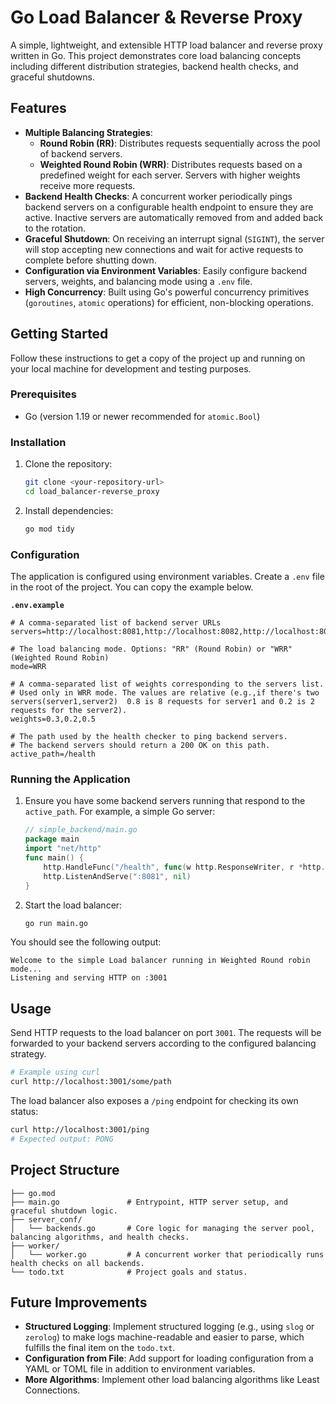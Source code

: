 # Go Load Balancer & Reverse Proxy

A simple, lightweight, and extensible HTTP load balancer and reverse proxy written in Go. This project demonstrates core load balancing concepts including different distribution strategies, backend health checks, and graceful shutdowns.

## Features

-   **Multiple Balancing Strategies**:
    -   **Round Robin (RR)**: Distributes requests sequentially across the pool of backend servers.
    -   **Weighted Round Robin (WRR)**: Distributes requests based on a predefined weight for each server. Servers with higher weights receive more requests.
-   **Backend Health Checks**: A concurrent worker periodically pings backend servers on a configurable health endpoint to ensure they are active. Inactive servers are automatically removed from and added back to the rotation.
-   **Graceful Shutdown**: On receiving an interrupt signal (`SIGINT`), the server will stop accepting new connections and wait for active requests to complete before shutting down.
-   **Configuration via Environment Variables**: Easily configure backend servers, weights, and balancing mode using a `.env` file.
-   **High Concurrency**: Built using Go's powerful concurrency primitives (`goroutines`, `atomic` operations) for efficient, non-blocking operations.

## Getting Started

Follow these instructions to get a copy of the project up and running on your local machine for development and testing purposes.

### Prerequisites

-   Go (version 1.19 or newer recommended for `atomic.Bool`)

### Installation

1.  Clone the repository:
    ```sh
    git clone <your-repository-url>
    cd load_balancer-reverse_proxy
    ```

2.  Install dependencies:
    ```sh
    go mod tidy
    ```

### Configuration

The application is configured using environment variables. Create a `.env` file in the root of the project. You can copy the example below.

**`.env.example`**
```env
# A comma-separated list of backend server URLs
servers=http://localhost:8081,http://localhost:8082,http://localhost:8083

# The load balancing mode. Options: "RR" (Round Robin) or "WRR" (Weighted Round Robin)
mode=WRR

# A comma-separated list of weights corresponding to the servers list.
# Used only in WRR mode. The values are relative (e.g.,if there's two servers(server1,server2)  0.8 is 8 requests for server1 and 0.2 is 2 requests for the server2).
weights=0.3,0.2,0.5

# The path used by the health checker to ping backend servers.
# The backend servers should return a 200 OK on this path.
active_path=/health
```

### Running the Application

1.  Ensure you have some backend servers running that respond to the `active_path`. For example, a simple Go server:
    ```go
    // simple_backend/main.go
    package main
    import "net/http"
    func main() {
        http.HandleFunc("/health", func(w http.ResponseWriter, r *http.Request) { w.WriteHeader(http.StatusOK) })
        http.ListenAndServe(":8081", nil)
    }
    ```

2.  Start the load balancer:
    ```sh
    go run main.go
    ```

You should see the following output:
```
Welcome to the simple Load balancer running in Weighted Round robin mode...
Listening and serving HTTP on :3001
```

## Usage

Send HTTP requests to the load balancer on port `3001`. The requests will be forwarded to your backend servers according to the configured balancing strategy.

```sh
# Example using curl
curl http://localhost:3001/some/path
```

The load balancer also exposes a `/ping` endpoint for checking its own status:
```sh
curl http://localhost:3001/ping
# Expected output: PONG
```

## Project Structure

```
├── go.mod
├── main.go               # Entrypoint, HTTP server setup, and graceful shutdown logic.
├── server_conf/
│   └── backends.go       # Core logic for managing the server pool, balancing algorithms, and health checks.
├── worker/
│   └── worker.go         # A concurrent worker that periodically runs health checks on all backends.
└── todo.txt              # Project goals and status.
```

## Future Improvements

-   **Structured Logging**: Implement structured logging (e.g., using `slog` or `zerolog`) to make logs machine-readable and easier to parse, which fulfills the final item on the `todo.txt`.
-   **Configuration from File**: Add support for loading configuration from a YAML or TOML file in addition to environment variables.
-   **More Algorithms**: Implement other load balancing algorithms like Least Connections.

